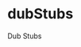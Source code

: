 <!-- dubStubs/README.md -->
<!-- Brief project overview -->
<!-- Does not include detailed usage -->
# dubStubs
Dub Stubs
